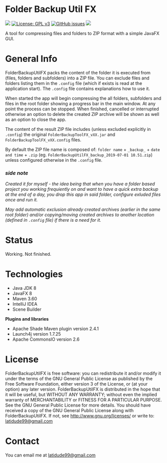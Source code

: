 # Folder Backup Util FX

[![](https://img.shields.io/badge/release-1.0-blue.svg)](https://github.com/latidude99/enquiries/tree/master/release)
[![License: GPL v3](https://img.shields.io/badge/license-GPLv3-blue.svg)](https://www.gnu.org/licenses/gpl-3.0)
[![GitHub issues](https://img.shields.io/badge/issues-open%200-greenred.svg)](https://GitHub.com/latidude99/enquiries/issues/)
[![](https://img.shields.io/badge/%20$%20-buy%20me%20a%20coffe-yellow.svg)](https://www.buymeacoffee.com/zWn1I6bVf)

A tool for compressing files and folders to ZIP format with a simple JavaFX GUI.  
  
# General Info

FolderBackupUtilFX packs the content of the folder it is executed from
(files, folders and subfolders) into a ZIP file. You can exclude
 files and folders listing them in the  `.config` file (which 
if exists is read at the application start). The `.config` file contains explanations 
how to use it.

When started the app will begin compressing the all folders, subfolders and files in the root folder showing
a progress bar in the main window. At any point the process can be stopped. When finished, cancelled or interrupted otherwise an option to delete the created ZIP archive will be shown as well as an option to close the app.
  
  
The content of the result  ZIP file includes (unless excluded explicitly in `.config`) the original `FolderBackupToolFX_vXX.jar` and `FolderBackupToolFX_vXX.config` files.   
    

By default the ZIP file name is composed of: `folder name` + `_backup_` + `date and time` + `.zip` 
(eg. `FolderBackupUtilFX_backup_2019-07-01 10.51.zip`) unless configured otherwise in the `.config` file.


### *side note*
*Created it for myself - the idea being that when you have a folder based project you working frequiently on and want 
to have a quick extra backup at the end of a day, you drop this app in said folder, configure exluded files once and run it.* 

*May add automatic exclusion already created archives (earlier in the same root folder) and/or copying/moving created archives to another location (defined in `.config` file) if there is a need for it.* 



# Status

Working. Not finished.


# Technologies
- Java JDK 8
- JavaFX 8
- Maven 3.60
- IntelliJ IDEA
- Scene Builder

**Plugins and libraries**
- Apache Shade Maven plugin  version 2.4.1
- Launch4j version 1.7.25
- Apache CommonsIO version 2.6


# License
FolderBackupUtilFX is free software: you can redistribute it and/or modify it under the terms of the GNU General Public License 
as published by the Free Software Foundation, either version 3 of the License, or (at your option) any later version.
FolderBackupUtilFX is distributed in the hope that it will be useful, but WITHOUT ANY WARRANTY; without even the implied 
warranty of  MERCHANTABILITY or FITNESS FOR A PARTICULAR PURPOSE.  See the GNU General Public License for more details.
You should have received a copy of the GNU General Public License along with FolderBackupUtilFX. 
If not, see http://www.gnu.org/licenses/ or write to: latidude99@gmail.com

# Contact
You can email me at latidude99@gmail.com

